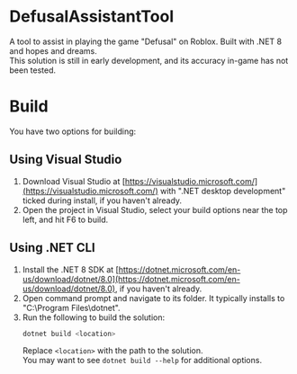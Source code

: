 # DefusalAssistantTool
A tool to assist in playing the game "Defusal" on Roblox. Built with .NET 8 and hopes and dreams.  
This solution is still in early development, and its accuracy in-game has not been tested.

# Build
You have two options for building:
## Using Visual Studio
1. Download Visual Studio at [https://visualstudio.microsoft.com/](https://visualstudio.microsoft.com/) with ".NET desktop development" ticked during install, if you haven't already.
2. Open the project in Visual Studio, select your build options near the top left, and hit F6 to build.
## Using .NET CLI
1. Install the .NET 8 SDK at [https://dotnet.microsoft.com/en-us/download/dotnet/8.0](https://dotnet.microsoft.com/en-us/download/dotnet/8.0), if you haven't already.
2. Open command prompt and navigate to its folder. It typically installs to "C:\Program Files\dotnet".
3. Run the following to build the solution:
   ```sh
   dotnet build <location>
   ```
   Replace `<location>` with the path to the solution.  
   You may want to see `dotnet build --help` for additional options.
